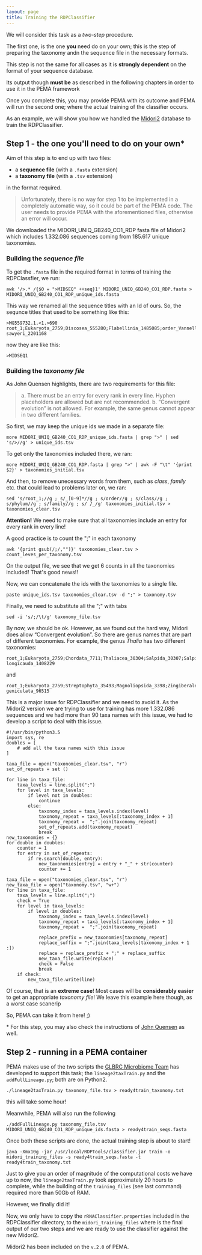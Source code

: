 ```yaml
---
layout: page
title: Training the RDPClassifier
---
```


We will consider this  task as a *two-step* procedure.

The first one, is the one **you** need do on your own; this is the step of preparing the taxonomy andn the sequence file in the necessary formats.

This step is not the same for all cases as it is **strongly dependent** on the format of your sequence database.

Its output though **must be** as described in the following chapters in order to use it in the PEMA framework

Once you complete this, you may provide PEMA with its outcome and PEMA will run the second one; where the actual training of the classifier occurs.

As an example, we will show you how we handled the [Midori2](http://www.reference-midori.info/download.php#) database to train
the RDPClassifier.

## Step 1 - the one you'll need to do on your own*

Aim of this step is to end up with two files:
* a **sequence file** (with a `.fasta` extension)
* a **taxonomy file** (with a `.tsv` extension)

in the format required.

>Unfortunately, there is no way for step 1 to be implemented in a completely automatic way, so it could be part of the PEMA code.
The user needs to provide PEMA with the aforementioned files, otherwise an error will occur.

We downloaded the MIDORI_UNIQ_GB240_CO1_RDP fasta file of Midori2 which includes 1.332.086 sequences coming from 185.617 unique taxonomies.

### Building the *sequence file*

To get the `.fasta` file in the required format in terms of training the RDPClassfier, we run:
```
awk '/>.* /{$0 = ">MIDSEQ" ++seq}1' MIDORI_UNIQ_GB240_CO1_RDP.fasta > MIDORI_UNIQ_GB240_CO1_RDP_unique_ids.fasta
```

This way we renamed all the sequence titles with an Id of ours. So, the sequnce titles that used to be something like this:
```
>MG559732.1.<1.>690	root_1;Eukaryota_2759;Discosea_555280;Flabellinia_1485085;order_Vannellidae_95227;Vannellidae_95227;Clydonella_218657;Clydonella sawyeri_2201168
```
now they are like this:
```
>MIDSEQ1
```



### Building the *taxonomy file*

As John Quensen highlights, there are two requirements for this file:
> a. There must be an entry for every rank in every line. Hyphen placeholders are allowed but are not recommended.
b. “Convergent evolution” is not allowed. For example, the same genus cannot appear in two different families.


So first, we may keep the unique ids we made in a separate file:

```
more MIDORI_UNIQ_GB240_CO1_RDP_unique_ids.fasta | grep ">" | sed 's/>//g' > unique_ids.tsv
```

To get only the taxonomies included there, we ran:

```
more MIDORI_UNIQ_GB240_CO1_RDP.fasta | grep ">" | awk -F "\t" '{print $2}' > taxonomies_initial.tsv
```

And then, to remove unecessary words from them, such as *class*, *family* etc. that could lead to problems later on, we ran:
```
sed 's/root_1;//g ; s/_[0-9]*//g ; s/order//g ; s/class//g ; s/phylum//g ; s/family//g ; s/ /_/g' taxonomies_initial.tsv > taxonomies_clear.tsv
```

**Attention!** We need to make sure that all taxonomies include an entry for every rank in every line!

A good practice is to count the ";" in each taxonomy

```
awk '{print gsub(/;/,"")}' taxonomies_clear.tsv > count_leves_per_taxonomy.tsv
```

On the output file, we see that we get 6 counts in all the taxonomies included! That's good news!!

Now, we can concatenate the ids with the taxonomies to a single file.

```
paste unique_ids.tsv taxonomies_clear.tsv -d ";" > taxonomy.tsv
```

Finally, we need to substitute all the ";" with tabs

```
sed -i 's/;/\t/g' taxonomy_file.tsv
```


By now, we should be ok. However, as we found out the hard way, Midori does allow “Convergent evolution”.
So there are genus names that are part of different taxonomies.
For example, the genus *Thalia* has two different taxonomies:
```
root_1;Eukaryota_2759;Chordata_7711;Thaliacea_30304;Salpida_30307;Salpidae_34759;Thalia_34760;Thalia longicauda_1408229
```
and
```
root_1;Eukaryota_2759;Streptophyta_35493;Magnoliopsida_3398;Zingiberales_4618;Marantaceae_4619;Thalia_96513;Thalia geniculata_96515
```
This is a major issue for RDPClassifier and we need to avoid it. As the Midori2 version we are trying to use for training has more 1.332.086 sequences and we had more than 90  taxa names with this issue, we had to develop a script to deal with this issue.

```
#!/usr/bin/python3.5
import sys, re
doubles = [
	# add all the taxa names with this issue
]

taxa_file = open("taxonomies_clear.tsv", "r")
set_of_repeats = set ()

for line in taxa_file:
	taxa_levels = line.split(";")
	for level in taxa_levels:
		if level not in doubles:
			continue
		else:
			taxonomy_index = taxa_levels.index(level)
			taxonomy_repeat = taxa_levels[:taxonomy_index + 1]
			taxonomy_repeat =  ";".join(taxonomy_repeat)
			set_of_repeats.add(taxonomy_repeat)
			break
new_taxonomies = {}
for double in doubles:
	counter = 1
	for entry in set_of_repeats:
		if re.search(double, entry):
			new_taxonomies[entry] = entry + "_" + str(counter)
			counter += 1

taxa_file = open("taxonomies_clear.tsv", "r")
new_taxa_file = open("taxonomy.tsv", "w+")
for line in taxa_file:
	taxa_levels = line.split(";")
	check = True
	for level in taxa_levels:
		if level in doubles:
			taxonomy_index = taxa_levels.index(level)
			taxonomy_repeat = taxa_levels[:taxonomy_index + 1]
			taxonomy_repeat =  ";".join(taxonomy_repeat)

			replace_prefix = new_taxonomies[taxonomy_repeat]
			replace_suffix = ";".join(taxa_levels[taxonomy_index + 1 :])
			replace = replace_prefix + ";" + replace_suffix
			new_taxa_file.write(replace)
			check = False
			break
	if check:
		new_taxa_file.write(line)

```

Of course, that is an **extreme case**!
Most cases will be **considerably easier** to get an appropriate *taxonomy file*!
We leave this example here though, as a worst case scanerip

So, PEMA can take it from here! ;)

\* For this step, you may also check the instructions of [John Quensen](https://john-quensen.com/tutorials/training-the-rdp-classifier/) as well.

## Step 2 - running in a PEMA container

PEMA makes use of the two scripts the [GLBRC Microbiome Team](https://github.com/GLBRC-TeamMicrobiome/python_scripts) has developed to support this task; the ```lineage2taxTrain.py``` and the ```addFullLineage.py```; both are on Python2.
```
./lineage2taxTrain.py taxonomy_file.tsv > ready4train_taxonomy.txt     
```
 this will take some hour!

Meanwhile, PEMA will also run the following
```
./addFullLineage.py taxonomy_file.tsv MIDORI_UNIQ_GB240_CO1_RDP_unique_ids.fasta > ready4train_seqs.fasta
```

Once both these scripts are done, the actual training step is about to start!

```
java -Xmx10g -jar /usr/local/RDPTools/classifier.jar train -o midori_training_files -s ready4train_seqs.fasta -t ready4train_taxonomy.txt
```

Just to give you an order of magnitude of the computational costs we have up to now, the `lineage2taxTrain.py` took approximately 20 hours to complete, while the building of the `training_files` (see last command) required more than 50Gb of RAM.

However, we finally did it!

Now, we only have to copy the `rRNAClassifier.properties` included in the RDPClassifier directory, to the `midori_training_files` where is the final output of our two steps and we are ready to use the classifier against the new Midori2.

Midori2 has been included on the `v.2.0` of PEMA.
